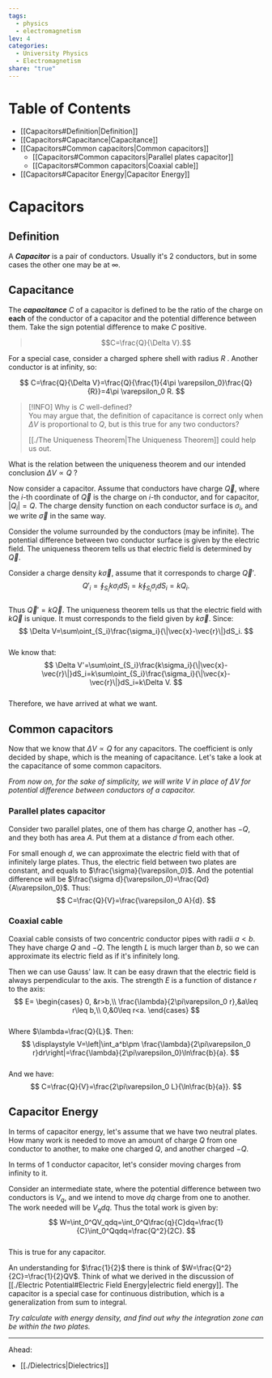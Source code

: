 ```yaml
---  
tags:  
  - physics  
  - electromagnetism  
lev: 4  
categories:  
  - University Physics  
  - Electromagnetism  
share: "true"  
---  
```

  
  
# Table of Contents  
  
- [[Capacitors#Definition|Definition]]  
- [[Capacitors#Capacitance|Capacitance]]  
- [[Capacitors#Common capacitors|Common capacitors]]  
	- [[Capacitors#Common capacitors|Parallel plates capacitor]]  
	- [[Capacitors#Common capacitors|Coaxial cable]]  
- [[Capacitors#Capacitor Energy|Capacitor Energy]]  
  
  
# Capacitors  
  
## Definition  
  
A ***Capacitor*** is a pair of conductors. Usually it's 2 conductors, but in some cases the other one may be at $\infty$.  
  
## Capacitance  
  
The ***capacitance*** $C$ of a capacitor is defined to be the ratio of the charge on **each** of the conductor of a capacitor and the potential difference between them. Take the sign potential difference to make $C$ positive.  
  
> $$C=\frac{Q}{\Delta V}.$$  
  
  
For a special case, consider a charged sphere shell with radius $R$ . Another conductor is at infinity, so:  
  
$$  
C=\frac{Q}{\Delta V}=\frac{Q}{\frac{1}{4\pi \varepsilon_0}\frac{Q}{R}}=4\pi \varepsilon_0 R.  
$$  
>[!INFO] Why is $C$ well-defined?  
>You may argue that, the definition of capacitance is correct only when $\Delta V$ is proportional to $Q$, but is this true for any two conductors?  
>  
> [[./The Uniqueness Theorem|The Uniqueness Theorem]] could help us out.  
  
What is the relation between the uniqueness theorem and our intended conclusion $\Delta V\propto Q$ ?   
  
Now consider a capacitor. Assume that conductors have charge $\vec{Q}$, where the $i$-th coordinate of $\vec{Q}$ is the charge on $i$-th conductor, and for capacitor, $|Q_i|=Q$. The charge density function on each conductor surface is $\sigma_i$, and we write $\vec{\sigma}$ in the same way.  
  
Consider the volume surrounded by the conductors (may be infinite). The potential difference between two conductor surface is given by the electric field. The uniqueness theorem tells us that electric field is determined by $\vec{Q}$.   
  
Consider a charge density $k\vec{\sigma}$, assume that it corresponds to charge $\vec{Q}'$.  
$$  
Q'_i=\oint_{S_i}k\sigma_idS_i=k\oint_{S_i}\sigma_idS_i=kQ_i.  
$$  
Thus $\vec{Q}'=k\vec{Q}$. The uniqueness theorem tells us that the electric field with $k\vec{Q}$ is unique. It must corresponds to the field given by $k\vec{\sigma}$. Since:  
$$  
\Delta V=\sum\oint_{S_i}\frac{\sigma_i}{\|\vec{x}-\vec{r}\|}dS_i.  
$$  
We know that:  
$$  
\Delta V'=\sum\oint_{S_i}\frac{k\sigma_i}{\|\vec{x}-\vec{r}\|}dS_i=k\sum\oint_{S_i}\frac{\sigma_i}{\|\vec{x}-\vec{r}\|}dS_i=k\Delta V.  
$$  
Therefore, we have arrived at what we want.  
  
## Common capacitors  
  
Now that we know that $\Delta V\propto Q$ for any capacitors. The coefficient is only decided by shape, which is the meaning of capacitance. Let's take a look at the capacitance of some common capacitors.  
  
*From now on, for the sake of simplicity, we will write $V$ in place of $\Delta V$ for potential difference between conductors of a capacitor.*  
  
### Parallel plates capacitor  
  
Consider two parallel plates, one of them has charge $Q$, another has $-Q$, and they both has area $A$. Put them at a distance $d$ from each other.  
  
For small enough $d$, we can approximate the electric field with that of infinitely large plates. Thus, the electric field between two plates are constant, and equals to $\frac{\sigma}{\varepsilon_0}$. And the potential difference will be $\frac{\sigma d}{\varepsilon_0}=\frac{Qd}{A\varepsilon_0}$. Thus:  
$$  
C=\frac{Q}{V}=\frac{\varepsilon_0 A}{d}.  
$$  
  
### Coaxial cable  
  
Coaxial cable consists of two concentric conductor pipes with radii $a<b$. They have charge $Q$ and $-Q$. The length $L$ is much larger than $b$, so we can approximate its electric field as if it's infinitely long.   
  
Then we can use Gauss' law. It can be easy drawn that the electric field is always perpendicular to the axis. The strength $E$ is a function of distance $r$ to the axis:  
$$  
E=  
\begin{cases}  
0, &r>b,\\  
\frac{\lambda}{2\pi\varepsilon_0 r},&a\leq r\leq b,\\  
0,&0\leq r<a.  
\end{cases}  
$$  
Where $\lambda=\frac{Q}{L}$. Then:  
$$  
\displaystyle V=\left|\int_a^b\pm \frac{\lambda}{2\pi\varepsilon_0 r}dr\right|=\frac{\lambda}{2\pi\varepsilon_0}\ln\frac{b}{a}.  
$$  
And we have:  
$$  
C=\frac{Q}{V}=\frac{2\pi\varepsilon_0 L}{\ln\frac{b}{a}}.  
$$  
  
## Capacitor Energy  
  
In terms of capacitor energy, let's assume that we have two neutral plates. How many work is needed to move an amount of charge $Q$ from one conductor to another, to make one charged $Q$, and another charged $-Q$.   
  
In terms of 1 conductor capacitor, let's consider moving charges from infinity to it.  
  
Consider an intermediate state, where the potential difference between two conductors is $V_q$, and we intend to move $dq$ charge from one to another. The work needed will be $V_qdq$. Thus the total work is given by:  
$$  
W=\int_0^QV_qdq=\int_0^Q\frac{q}{C}dq=\frac{1}{C}\int_0^Qqdq=\frac{Q^2}{2C}.  
$$  
This is true for any capacitor.   
  
An understanding for $\frac{1}{2}$ there is think of $W=\frac{Q^2}{2C}=\frac{1}{2}QV$. Think of what we derived in the discussion of [[./Electric Potential#Electric Field Energy|electric field energy]]. The capacitor is a special case for continuous distribution, which is a generalization from sum to integral.  
  
*Try calculate with energy density, and find out why the integration zone can be within the two plates.*  
  
---  
Ahead:  
- [[./Dielectrics|Dielectrics]]